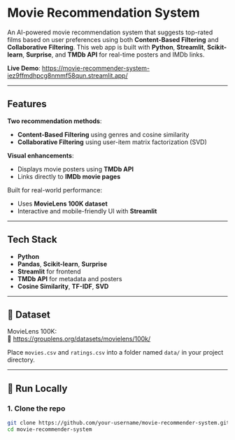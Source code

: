 # Movie Recommendation System

An AI-powered movie recommendation system that suggests top-rated films based on user preferences using both **Content-Based Filtering** and **Collaborative Filtering**. This web app is built with **Python**, **Streamlit**, **Scikit-learn**, **Surprise**, and **TMDb API** for real-time posters and IMDb links.

**Live Demo**: https://movie-recommender-system-iez9ffmdhpcg8nmmf58qun.streamlit.app/

---

## Features

**Two recommendation methods**:
- **Content-Based Filtering** using genres and cosine similarity
- **Collaborative Filtering** using user-item matrix factorization (SVD)

**Visual enhancements**:
- Displays movie posters using **TMDb API**
- Links directly to **IMDb movie pages**

Built for real-world performance:
- Uses **MovieLens 100K dataset**
- Interactive and mobile-friendly UI with **Streamlit**

---

## Tech Stack

- **Python**
- **Pandas**, **Scikit-learn**, **Surprise**
- **Streamlit** for frontend
- **TMDb API** for metadata and posters
- **Cosine Similarity**, **TF-IDF**, **SVD**

---

## 📁 Dataset

MovieLens 100K:  
🔗 https://grouplens.org/datasets/movielens/100k/

Place `movies.csv` and `ratings.csv` into a folder named `data/` in your project directory.

---

## 🚀 Run Locally

### 1. Clone the repo
```bash
git clone https://github.com/your-username/movie-recommender-system.git
cd movie-recommender-system
